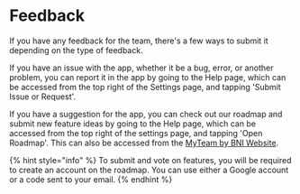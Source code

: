 # Feedback

If you have any feedback for the team, there's a few ways to submit it depending on the type of feedback.

If you have an issue with the app, whether it be a bug, error, or another problem, you can report it in the app by going to the Help page, which can be accessed from the top right of the Settings page, and tapping 'Submit Issue or Request'.

If you have a suggestion for the app, you can check out our roadmap and submit new feature ideas by going to the Help page, which can be accessed from the top right of the settings page, and tapping 'Open Roadmap'. This can also be accessed from the [MyTeam by BNI Website](https://myteamapp.org).

{% hint style="info" %}
To submit and vote on features, you will be required to create an account on the roadmap. You can use either a Google account or a code sent to your email.
{% endhint %}

